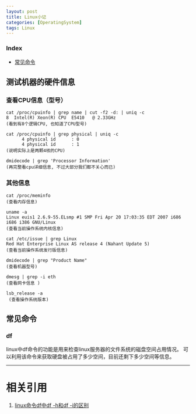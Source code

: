 ```yaml
---
layout: post
title: Linux小记
categories: [OperatingSystem]
tags: Linux
---
```


### Index
<!-- TOC -->
- [常见命令](#常见命令)
<!-- /TOC -->

## 测试机器的硬件信息

### 查看CPU信息（型号）
```
cat /proc/cpuinfo | grep name | cut -f2 -d: | uniq -c
8  Intel(R) Xeon(R) CPU  E5410   @ 2.33GHz 
(看到有8个逻辑CPU, 也知道了CPU型号) 

cat /proc/cpuinfo | grep physical | uniq -c 
      4 physical id      : 0 
      4 physical id      : 1 
(说明实际上是两颗4核的CPU) 

dmidecode | grep 'Processor Information' 
(再完整看cpu详细信息, 不过大部分我们都不关心而已)
```

### 其他信息
```
cat /proc/meminfo 
(查看内存信息)

uname -a
Linux euis1 2.6.9-55.ELsmp #1 SMP Fri Apr 20 17:03:35 EDT 2007 i686 i686 i386 GNU/Linux 
(查看当前操作系统内核信息) 

cat /etc/issue | grep Linux
Red Hat Enterprise Linux AS release 4 (Nahant Update 5) 
(查看当前操作系统发行版信息) 

dmidecode | grep "Product Name" 
(查看机器型号)

dmesg | grep -i eth 
(查看网卡信息 )

lsb_release -a
 (查看操作系统版本)
```


## 常见命令

### df 
linux中df命令的功能是用来检查linux服务器的文件系统的磁盘空间占用情况。
可以利用该命令来获取硬盘被占用了多少空间，目前还剩下多少空间等信息。




---
# 相关引用
1. [linux命令df中df -h和df -i的区别](https://www.cnblogs.com/jxhd1/p/6700300.html)
